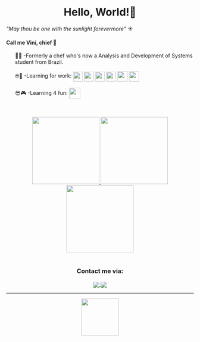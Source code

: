 <h1 align="center"> Hello, World!👋</h1>

<i>"May thou be one with the sunlight forevermore"</i> ☀️

<h4>Call me Vini, chief 🫡</h4>

<ul>
<div>
👨‍🍳 -Formerly a chef who's now a Analysis and Development of Systems student
from Brazil.
</div>
<br>
<div>
  🤓📖 -Learning for work:
  <img align="center" width="26em"
    src="https://cdn.jsdelivr.net/gh/devicons/devicon/icons/html5/html5-plain.svg" />
  <img align="center" width="26em"
    src="https://cdn.jsdelivr.net/gh/devicons/devicon/icons/css3/css3-plain.svg" />
  <img align="center" width="26em"
    src="https://cdn.jsdelivr.net/gh/devicons/devicon/icons/javascript/javascript-plain.svg" />
  <img align="center" width="26em"
    src="https://cdn.jsdelivr.net/gh/devicons/devicon/icons/typescript/typescript-plain.svg" />
  <img align="center" width="27em"
    src="https://cdn.jsdelivr.net/gh/devicons/devicon/icons/react/react-original.svg" />
  <img align="center" width="27em"
    src="https://cdn.jsdelivr.net/gh/devicons/devicon/icons/bootstrap/bootstrap-original.svg" /> 

</div>

<br>

<div>
  😎🎮 -Learning 4 fun:
  <img align="center" width="30em" 
    src="https://cdn.jsdelivr.net/gh/devicons/devicon/icons/godot/godot-original.svg" />
</div>
</ul>


<br>
<br>
<div align='center'>
  <a href="https://github.com/viniciusagvaz">
    <img height="180em" 
      src="https://github-readme-stats.vercel.app/api?username=viniciusagvaz&theme=blueberry&show_icons=true&hide_border=false&count_private=false&rank_icon=github" />
    <img height="180em" 
      src="https://github-readme-stats.vercel.app/api/top-langs/?username=viniciusagvaz&theme=blueberry&show_icons=true&hide_border=false&layout=compact&langs_count=10" />
      <br>
    <img height="180em" 
      src="https://github-readme-streak-stats.herokuapp.com/?user=viniciusagvaz&theme=blueberry&hide_border=false" />
  </a>


</div>
<br>
<div align="center">
  <div align="center">
  <h3>Contact me via:</h3>
  
  <a href="https://www.linkedin.com/in/viniciusagvaz/" target="_blank">
    <img align="center"
      src="https://img.shields.io/badge/viniciusagvaz-%230077B5?style=for-the-badge&logo=linkedin&logoColor=white&labelColor=blue"
      target="_blank" />
  </a>

  <a href="mailto:agvazvinicius@gmail.com">
    <img align="center"
      src="https://img.shields.io/badge/agvazvinicius-D14836?style=for-the-badge&logo=gmail&logoColor=white&labelColor=red"
      target="_blank" />
  </a>
</div>


<hr>

  <img width="100em"
    src="https://raw.githubusercontent.com/viniciusagvaz/readme-imgs/main/vv-dark-logo.svg?token=GHSAT0AAAAAACOQZ62T4AA37UOLXU6RJLVUZO5FIIA"/>
